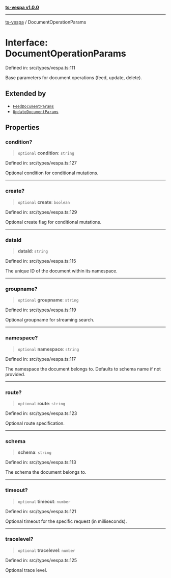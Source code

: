 [**ts-vespa v1.0.0**](../README.md)

***

[ts-vespa](../README.md) / DocumentOperationParams

# Interface: DocumentOperationParams

Defined in: src/types/vespa.ts:111

Base parameters for document operations (feed, update, delete).

## Extended by

- [`FeedDocumentParams`](FeedDocumentParams.md)
- [`UpdateDocumentParams`](UpdateDocumentParams.md)

## Properties

### condition?

> `optional` **condition**: `string`

Defined in: src/types/vespa.ts:127

Optional condition for conditional mutations.

***

### create?

> `optional` **create**: `boolean`

Defined in: src/types/vespa.ts:129

Optional create flag for conditional mutations.

***

### dataId

> **dataId**: `string`

Defined in: src/types/vespa.ts:115

The unique ID of the document within its namespace.

***

### groupname?

> `optional` **groupname**: `string`

Defined in: src/types/vespa.ts:119

Optional groupname for streaming search.

***

### namespace?

> `optional` **namespace**: `string`

Defined in: src/types/vespa.ts:117

The namespace the document belongs to. Defaults to schema name if not provided.

***

### route?

> `optional` **route**: `string`

Defined in: src/types/vespa.ts:123

Optional route specification.

***

### schema

> **schema**: `string`

Defined in: src/types/vespa.ts:113

The schema the document belongs to.

***

### timeout?

> `optional` **timeout**: `number`

Defined in: src/types/vespa.ts:121

Optional timeout for the specific request (in milliseconds).

***

### tracelevel?

> `optional` **tracelevel**: `number`

Defined in: src/types/vespa.ts:125

Optional trace level.
